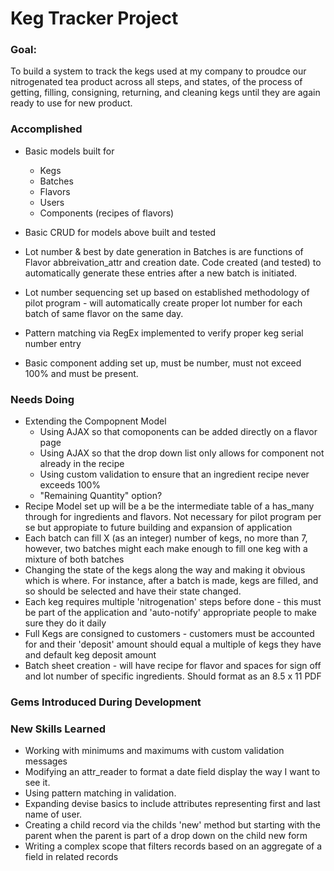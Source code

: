 # Keg Tracker Project

### Goal:

To build a system to track the kegs used at my company to proudce our nitrogenated tea product across all steps, and states, of the process of getting, filling, consigning, returning, and cleaning kegs until they are again ready to use for new product.    

### Accomplished

* Basic models built for
  * Kegs
  * Batches 
  * Flavors
  * Users
  * Components (recipes of flavors)

* Basic CRUD for models above built and tested
* Lot number & best by date generation in Batches is are functions of Flavor abbreivation_attr and creation date.  Code created (and tested) to automatically generate these entries after a new batch is initiated.  
* Lot number sequencing set up based on established methodology of pilot program - will automatically create proper lot number for each batch of same flavor on the same day.
* Pattern matching via RegEx implemented to verify proper keg serial number entry
* Basic component adding set up, must be number, must not exceed 100% and must be present.


### Needs Doing

* Extending the Compopnent Model
	* Using AJAX so that comoponents can be added directly on a flavor page
	* Using AJAX so that the drop down list only allows for component not already in the recipe
	* Using custom validation to ensure that an ingredient recipe never exceeds 100%
	* "Remaining Quantity" option?
* Recipe Model set up will be a be the intermediate table of a has_many through for ingredients and flavors.  Not necessary for pilot program per se but appropiate to future building and expansion of application
* Each batch can fill X (as an integer) number of kegs, no more than 7, however, two batches might each make enough to fill one keg with a mixture of both batches
* Changing the state of the kegs along the way and making it obvious which is where.  For instance, after a batch is made, kegs are filled, and so should be selected and have their state changed.
* Each keg requires multiple 'nitrogenation' steps before done - this must be part of the application and 'auto-notify' appropriate people to make sure they do it daily
* Full Kegs are consigned to customers - customers must be accounted for and their 'deposit' amount should equal a multiple of kegs they have and default keg deposit amount
* Batch sheet creation - will have recipe for flavor and spaces for sign off and lot number of specific ingredients.  Should format as an 8.5 x 11 PDF

### Gems Introduced During Development

### New Skills Learned 

* Working with minimums and maximums with custom validation messages
* Modifying an attr_reader to format a date field display the way I want to see it.
* Using pattern matching in validation.
* Expanding devise basics to include attributes representing first and last name of user.
* Creating a child record via the childs 'new' method but starting with the parent when the parent is part of a drop down on the child new form
* Writing a complex scope that filters records based on an aggregate of a field in related records